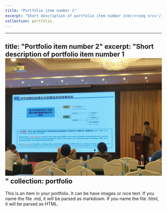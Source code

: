 ```yaml
---
title: "Portfolio item number 1"
excerpt: "Short description of portfolio item number 1<br/><img src='/images/haebin1.png'>"
collection: portfolio
---
```


---
title: "Portfolio item number 2"
excerpt: "Short description of portfolio item number 1<br/><img src='/images/iai2023.png'>"
collection: portfolio
---
This is an item in your portfolio. It can be have images or nice text. If you name the file .md, it will be parsed as markdown. If you name the file .html, it will be parsed as HTML. 
